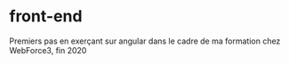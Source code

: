 # front-end
Premiers pas en exerçant sur angular dans le cadre de ma formation chez WebForce3, fin 2020
